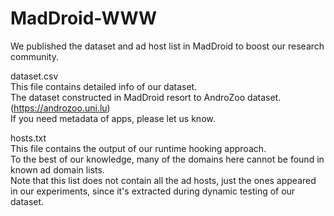 # MadDroid-WWW
We published the dataset and ad host list in MadDroid to boost our research community.

dataset.csv  
This file contains detailed info of our dataset.  
The dataset constructed in MadDroid resort to AndroZoo dataset.(https://androzoo.uni.lu)  
If you need metadata of apps, please let us know.  

hosts.txt  
This file contains the output of our runtime hooking approach.  
To the best of our knowledge, many of the domains here cannot be found in known ad domain lists.   
Note that this list does not contain all the ad hosts, just the ones appeared in our experiments, since it's extracted during dynamic testing of our dataset.  
